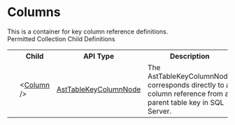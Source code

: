 # Columns

<div class="LanguageSummary"><div class ="SummaryItem">This is a container for key column reference definitions.</div></div><div class="SchemaBindingGroup"><div class="SchemaBindingGroupHeader">Permitted Collection Child Definitions</div><table id="SchemaBindingList" class="SchemaBindingList"><tbody><tr><th class="SchemaBindingIconColumnHeader">&nbsp;</th><th class="SchemaBindingNameColumnHeader">Child</th><th class="SchemaBindingTypeColumnHeader">API Type</th><th class="SchemaBindingSummaryColumnHeader">Description</th></tr><tr class="cd0"><td class="SchemaBindingIcon"><div class="NotRequired" /></td><td class="SchemaBindingName"><span class="punc">&lt;</span><a href=../api-reference/Varigence.Languages.Biml.Table.AstTableKeyColumnNode.html">Column</a><span class="punc"> /&gt;</span></td><td class="SchemaBindingType"><a href="Varigence.Languages.Biml.Table.AstTableKeyColumnNode.html">AstTableKeyColumnNode</a></td><td class="SchemaBindingSummary">The AstTableKeyColumnNode corresponds directly to a column reference from a parent table key in SQL Server.</td></tr></tbody></table></div>